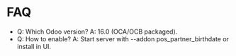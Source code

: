 # FAQ

- Q: Which Odoo version? A: 16.0 (OCA/OCB packaged).
- Q: How to enable? A: Start server with --addon pos_partner_birthdate or install in UI.
